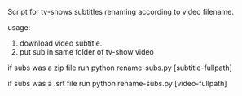 Script for tv-shows subtitles renaming according to video filename.

usage:
1) download video subtitle.
2) put sub in same folder of tv-show video 

if subs was a zip file run 
python rename-subs.py [subtitle-fullpath]

if subs was a .srt file run 
python rename-subs.py [video-fullpath]
